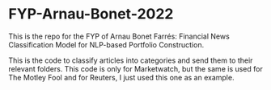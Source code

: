 # FYP-Arnau-Bonet-2022

This is the repo for the FYP of Arnau Bonet Farrés: Financial News Classification Model for NLP-based Portfolio Construction.



This is the code to classify articles into categories and send them to their relevant folders. This code is only for Marketwatch, but the same is used for The Motley Fool and for Reuters, I just used this one as an example.
